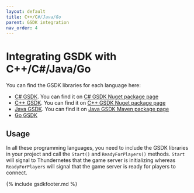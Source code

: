 ```yaml
---
layout: default
title: C++/C#/Java/Go
parent: GSDK integration
nav_order: 4
---
```


# Integrating GSDK with C++/C#/Java/Go

You can find the GSDK libraries for each language here:
- [C# GSDK](https://github.com/PlayFab/gsdk/tree/main/csharp). You can find it on [C# GSDK Nuget package page](https://www.nuget.org/packages/com.playfab.csharpgsdk)
- [C++ GSDK](https://github.com/PlayFab/gsdk/tree/main/cpp). You can find it on [C++ GSDK Nuget package page](https://www.nuget.org/packages/com.playfab.cppgsdk.v140)
- [Java GSDK](https://github.com/PlayFab/gsdk/tree/main/java). You can find it on [Java GSDK Maven package page](https://mvnrepository.com/artifact/com.playfab/gameserverSDK)
- [Go GSDK](https://github.com/PlayFab/gsdk/tree/main/experimental/go)

## Usage

In all these programming languages, you need to include the GSDK libraries in your project and call the `Start()` and `ReadyForPlayers()` methods. `Start` will signal to Thundernetes that the game server is initializing whereas `ReadyForPlayers` will signal that the game server is ready for players to connect.

{% include gsdkfooter.md %}